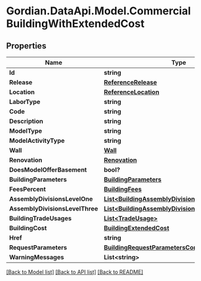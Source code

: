# Gordian.DataApi.Model.CommercialBuildingWithExtendedCost
## Properties

Name | Type | Description | Notes
------------ | ------------- | ------------- | -------------
**Id** | **string** |  | [optional] 
**Release** | [**ReferenceRelease**](ReferenceRelease.md) |  | [optional] 
**Location** | [**ReferenceLocation**](ReferenceLocation.md) |  | [optional] 
**LaborType** | **string** |  | [optional] 
**Code** | **string** |  | [optional] 
**Description** | **string** |  | [optional] 
**ModelType** | **string** |  | [optional] 
**ModelActivityType** | **string** |  | [optional] 
**Wall** | [**Wall**](Wall.md) |  | [optional] 
**Renovation** | [**Renovation**](Renovation.md) |  | [optional] 
**DoesModelOfferBasement** | **bool?** |  | [optional] 
**BuildingParameters** | [**BuildingParameters**](BuildingParameters.md) |  | [optional] 
**FeesPercent** | [**BuildingFees**](BuildingFees.md) |  | [optional] 
**AssemblyDivisionsLevelOne** | [**List&lt;BuildingAssemblyDivisionWithExtendedCost&gt;**](BuildingAssemblyDivisionWithExtendedCost.md) |  | [optional] 
**AssemblyDivisionsLevelThree** | [**List&lt;BuildingAssemblyDivisionWithExtendedCost&gt;**](BuildingAssemblyDivisionWithExtendedCost.md) |  | [optional] 
**BuildingTradeUsages** | [**List&lt;TradeUsage&gt;**](TradeUsage.md) |  | [optional] 
**BuildingCost** | [**BuildingExtendedCost**](BuildingExtendedCost.md) |  | [optional] 
**Href** | **string** |  | [optional] 
**RequestParameters** | [**BuildingRequestParametersConstructConnect**](BuildingRequestParametersConstructConnect.md) |  | [optional] 
**WarningMessages** | **List&lt;string&gt;** |  | [optional] 

[[Back to Model list]](../README.md#documentation-for-models) [[Back to API list]](../README.md#documentation-for-api-endpoints) [[Back to README]](../README.md)

